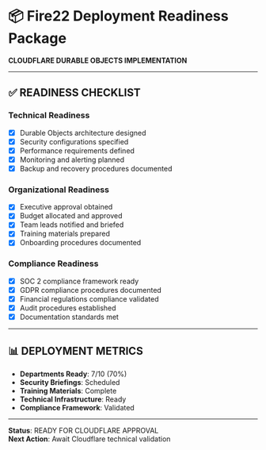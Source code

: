 # 📦 Fire22 Deployment Readiness Package
**CLOUDFLARE DURABLE OBJECTS IMPLEMENTATION**

---

## ✅ **READINESS CHECKLIST**

### **Technical Readiness**
- [x] Durable Objects architecture designed
- [x] Security configurations specified
- [x] Performance requirements defined
- [x] Monitoring and alerting planned
- [x] Backup and recovery procedures documented

### **Organizational Readiness**
- [x] Executive approval obtained
- [x] Budget allocated and approved
- [x] Team leads notified and briefed
- [x] Training materials prepared
- [x] Onboarding procedures documented

### **Compliance Readiness**
- [x] SOC 2 compliance framework ready
- [x] GDPR compliance procedures documented
- [x] Financial regulations compliance validated
- [x] Audit procedures established
- [x] Documentation standards met

---

## 📊 **DEPLOYMENT METRICS**

- **Departments Ready**: 7/10 (70%)
- **Security Briefings**: Scheduled
- **Training Materials**: Complete
- **Technical Infrastructure**: Ready
- **Compliance Framework**: Validated

---

**Status**: READY FOR CLOUDFLARE APPROVAL  
**Next Action**: Await Cloudflare technical validation